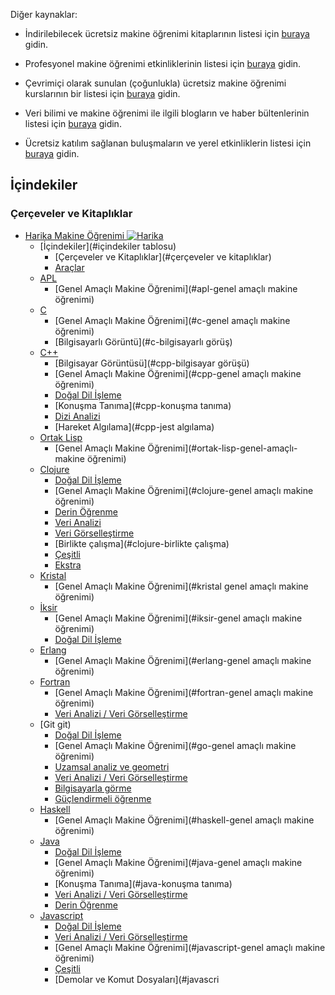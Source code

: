 
Diğer kaynaklar:

* İndirilebilecek ücretsiz makine öğrenimi kitaplarının listesi için [buraya](https://github.com/josephmisiti/awesome-machine-learning/blob/master/books.md) gidin.

* Profesyonel makine öğrenimi etkinliklerinin listesi için [buraya](https://github.com/josephmisiti/awesome-machine-learning/blob/master/events.md) gidin.

* Çevrimiçi olarak sunulan (çoğunlukla) ücretsiz makine öğrenimi kurslarının bir listesi için [buraya](https://github.com/josephmisiti/awesome-machine-learning/blob/master/courses.md) gidin.

* Veri bilimi ve makine öğrenimi ile ilgili blogların ve haber bültenlerinin listesi için [buraya](https://github.com/josephmisiti/awesome-machine-learning/blob/master/blogs.md) gidin.

* Ücretsiz katılım sağlanan buluşmaların ve yerel etkinliklerin listesi için [buraya](https://github.com/josephmisiti/awesome-machine-learning/blob/master/meetups.md) gidin.

## İçindekiler

### Çerçeveler ve Kitaplıklar
<!-- MarkdownTOC derinliği=4 -->

- [Harika Makine Öğrenimi ![Harika](https://cdn.rawgit.com/sindresorhus/awesome/d7305f38d29fed78fa85652e3a63e154dd8e8829/media/badge.svg)](#awesome-machine-learning-)
   - [İçindekiler](#içindekiler tablosu)
     - [Çerçeveler ve Kitaplıklar](#çerçeveler ve kitaplıklar)
     - [Araçlar](#araçlar)
   - [APL](#apl)
       - [Genel Amaçlı Makine Öğrenimi](#apl-genel amaçlı makine öğrenimi)
   - [C](#c)
       - [Genel Amaçlı Makine Öğrenimi](#c-genel amaçlı makine öğrenimi)
       - [Bilgisayarlı Görüntü](#c-bilgisayarlı görüş)
   - [C++](#cpp)
       - [Bilgisayar Görüntüsü](#cpp-bilgisayar görüşü)
       - [Genel Amaçlı Makine Öğrenimi](#cpp-genel amaçlı makine öğrenimi)
       - [Doğal Dil İşleme](#cpp-natural-language-processing)
       - [Konuşma Tanıma](#cpp-konuşma tanıma)
       - [Dizi Analizi](#cpp-dizi-analizi)
       - [Hareket Algılama](#cpp-jest algılama)
   - [Ortak Lisp](#ortak-lisp)
       - [Genel Amaçlı Makine Öğrenimi](#ortak-lisp-genel-amaçlı-makine öğrenimi)
   - [Clojure](#clojure)
       - [Doğal Dil İşleme](#clojure-natural-language-processing)
       - [Genel Amaçlı Makine Öğrenimi](#clojure-genel amaçlı makine öğrenimi)
       - [Derin Öğrenme](#clojure-deep-learning)
       - [Veri Analizi](#clojure-data-analysis--data-visualization)
       - [Veri Görselleştirme](#clojure-data-visualization)
       - [Birlikte çalışma](#clojure-birlikte çalışma)
       - [Çeşitli](#clojure-misc)
       - [Ekstra](#clojure-ekstra)
   - [Kristal](#kristal)
       - [Genel Amaçlı Makine Öğrenimi](#kristal genel amaçlı makine öğrenimi)
   - [İksir](#iksir)
       - [Genel Amaçlı Makine Öğrenimi](#iksir-genel amaçlı makine öğrenimi)
       - [Doğal Dil İşleme](#iksir-doğal-dil-işleme)
   - [Erlang](#erlang)
       - [Genel Amaçlı Makine Öğrenimi](#erlang-genel amaçlı makine öğrenimi)
   - [Fortran](#fortran)
       - [Genel Amaçlı Makine Öğrenimi](#fortran-genel amaçlı makine öğrenimi)
       - [Veri Analizi / Veri Görselleştirme](#fortran-data-analysis--data-visualization)
   - [Git git)
       - [Doğal Dil İşleme](#go-natural-language-processing)
       - [Genel Amaçlı Makine Öğrenimi](#go-genel amaçlı makine öğrenimi)
       - [Uzamsal analiz ve geometri](#go-uzaysal-analiz-ve-geometri)
       - [Veri Analizi / Veri Görselleştirme](#go-data-analysis--data-visualization)
       - [Bilgisayarla görme](#go-computer-vision)
       - [Güçlendirmeli öğrenme](#go-reinforcement-learning)
   - [Haskell](#haskell)
       - [Genel Amaçlı Makine Öğrenimi](#haskell-genel amaçlı makine öğrenimi)
   - [Java](#java)
       - [Doğal Dil İşleme](#java-natural-language-processing)
       - [Genel Amaçlı Makine Öğrenimi](#java-genel amaçlı makine öğrenimi)
       - [Konuşma Tanıma](#java-konuşma tanıma)
       - [Veri Analizi / Veri Görselleştirme](#java-data-analysis--data-visualization)
       - [Derin Öğrenme](#java-deep-learning)
   - [Javascript](#javascript)
       - [Doğal Dil İşleme](#javascript-natural-language-processing)
       - [Veri Analizi / Veri Görselleştirme](#javascript-data-analysis--data-visualization)
       - [Genel Amaçlı Makine Öğrenimi](#javascript-genel amaçlı makine öğrenimi)
       - [Çeşitli](#javascript-çeşitli)
       - [Demolar ve Komut Dosyaları](#javascri
